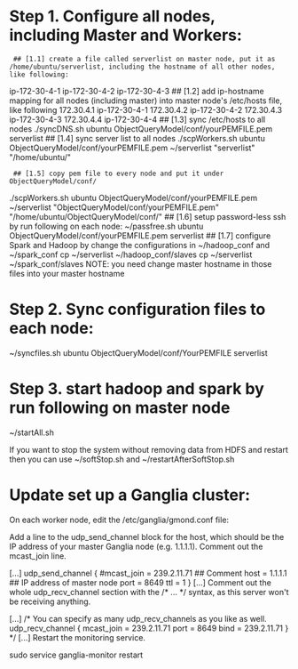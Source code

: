 

# Step 1. Configure all nodes, including Master and Workers:
     ## [1.1] create a file called serverlist on master node, put it as /home/ubuntu/serverlist, including the hostname of all other nodes, like following:
ip-172-30-4-1
ip-172-30-4-2
ip-172-30-4-3
     ## [1.2] add ip-hostname mapping for all nodes (including master) into master node's /etc/hosts file, like following
172.30.4.1 ip-172-30-4-1
172.30.4.2 ip-172-30-4-2
172.30.4.3 ip-172-30-4-3
172.30.4.4 ip-172-30-4-4
     ## [1.3] sync /etc/hosts to all nodes
./syncDNS.sh ubuntu ObjectQueryModel/conf/yourPEMFILE.pem serverlist
     ## [1.4] sync server list to all nodes
./scpWorkers.sh ubuntu ObjectQueryModel/conf/yourPEMFILE.pem ~/serverlist "serverlist" "/home/ubuntu/"

     ## [1.5] copy pem file to every node and put it under ObjectQueryModel/conf/
./scpWorkers.sh ubuntu ObjectQueryModel/conf/yourPEMFILE.pem ~/serverlist "ObjectQueryModel/conf/yourPEMFILE.pem" "/home/ubuntu/ObjectQueryModel/conf/"
     ## [1.6] setup password-less ssh by run following on each node:
~/passfree.sh ubuntu ObjectQueryModel/conf/yourPEMFILE.pem serverlist
     ## [1.7] configure Spark and Hadoop by change the configurations in ~/hadoop_conf and ~/spark_conf
      cp ~/serverlist ~/hadoop_conf/slaves
      cp ~/serverlist ~/spark_conf/slaves
      NOTE: you need change master hostname in those files into your master hostname

# Step 2. Sync configuration files to each node:
~/syncfiles.sh ubuntu ObjectQueryModel/conf/YourPEMFILE serverlist

# Step 3. start hadoop and spark by run following on master node
~/startAll.sh

If you want to stop the system without removing data from HDFS and restart then you can use ~/softStop.sh and ~/restartAfterSoftStop.sh

# Update set up a Ganglia cluster:

On each worker node, edit the /etc/ganglia/gmond.conf file:

Add a line to the udp_send_channel block for the host, which should be the IP address of your master Ganglia node (e.g. 1.1.1.1). Comment out the mcast_join line.

[...]
udp_send_channel {
  #mcast_join = 239.2.11.71   ## Comment
  host = 1.1.1.1   ## IP address of master node
  port = 8649
  ttl = 1
}
[...]
Comment out the whole udp_recv_channel section with the /* ... */ syntax, as this server won't be receiving anything.

[...]
/* You can specify as many udp_recv_channels as you like as well.
udp_recv_channel {
  mcast_join = 239.2.11.71
  port = 8649
  bind = 239.2.11.71
}
*/
[...]
Restart the monitoring service.

sudo service ganglia-monitor restart




